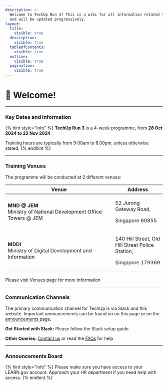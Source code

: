 ```yaml
---
description: >-
  Welcome to TechUp Run 3! This is a wiki for all information related to TechUp
  and will be updated progressively.
layout:
  title:
    visible: true
  description:
    visible: true
  tableOfContents:
    visible: true
  outline:
    visible: true
  pagination:
    visible: true
---
```


# 👋 Welcome!

***

### Key Dates and Information

{% hint style="info" %}
**TechUp Run 3** is a 4-week programme, from **28 Oct 2024 to 22 Nov 2024**

Training hours are typically from 9:00am to 6.00pm, unless otherwise stated.
{% endhint %}

***

### Training Venues

The programme will be conducted at 2 different venues:

<table><thead><tr><th width="328">Venue</th><th>Address</th></tr></thead><tbody><tr><td><strong>MND @ JEM</strong><br>Ministry of National Development Office Towers @ JEM</td><td><p>52 Jurong Gateway Road,</p><p>Singapore 60855</p></td></tr><tr><td><strong>MDDI</strong><br>Ministry of Digital Development and Information</td><td><p>140 Hill Street, Old Hill Street Police Station, </p><p>Singapore 179369</p></td></tr></tbody></table>

Please visit [Venues ](readme/venues.md)page for more information

***

### Communication Channels

The primary communication channel for TechUp is via Slack and this website. Important announcements can be found on on this page or on the [announcements ](readme/announcements.md)page.

**Get Started with Slack:** Please follow the Slack setup guide.

**Other Queries:** [Contact us](readme/contact-persons.md) or read the [FAQs](readme/frequently-asked-questions.md) for help

***

### Announcements Board <a href="#announcements-board" id="announcements-board"></a>

{% hint style="info" %}
Please make sure you have access to your LEARN.gov account. Approach your HR department if you need help with access.
{% endhint %}
